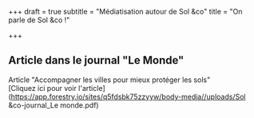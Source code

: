 +++
draft = true
subtitle = "Médiatisation autour de Sol &co"
title = "On parle de Sol &co !"

+++
## Article dans le journal "Le Monde"

Article "Accompagner les villes pour mieux protéger les sols"  
[Cliquez ici pour voir l'article](https://app.forestry.io/sites/q5fdsbk75zzyyw/body-media//uploads/Sol &co-journal_Le monde.pdf)